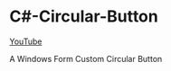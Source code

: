 # C#-Circular-Button

<a href="https://www.youtube.com/watch?v=_lfU0q_maAU"  target="_blank"> YouTube </a>


A Windows Form Custom Circular Button

